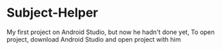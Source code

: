 # Subject-Helper
My first project on Android Studio, but now he hadn't done yet,
To open project, download Android Studio and open project with him

